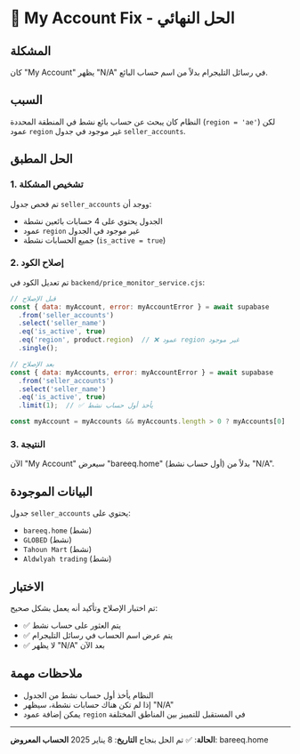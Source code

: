 # 🔧 My Account Fix - الحل النهائي

## المشكلة
كان "My Account" يظهر "N/A" في رسائل التليجرام بدلاً من اسم حساب البائع.

## السبب
النظام كان يبحث عن حساب بائع نشط في المنطقة المحددة (`region = 'ae'`) لكن عمود `region` غير موجود في جدول `seller_accounts`.

## الحل المطبق

### 1. تشخيص المشكلة
تم فحص جدول `seller_accounts` ووجد أن:
- الجدول يحتوي على 4 حسابات بائعين نشطة
- عمود `region` غير موجود في الجدول
- جميع الحسابات نشطة (`is_active = true`)

### 2. إصلاح الكود
تم تعديل الكود في `backend/price_monitor_service.cjs`:

```javascript
// قبل الإصلاح
const { data: myAccount, error: myAccountError } = await supabase
  .from('seller_accounts')
  .select('seller_name')
  .eq('is_active', true)
  .eq('region', product.region)  // ❌ عمود region غير موجود
  .single();

// بعد الإصلاح
const { data: myAccounts, error: myAccountError } = await supabase
  .from('seller_accounts')
  .select('seller_name')
  .eq('is_active', true)
  .limit(1);  // ✅ يأخذ أول حساب نشط

const myAccount = myAccounts && myAccounts.length > 0 ? myAccounts[0] : null;
```

### 3. النتيجة
الآن "My Account" سيعرض "bareeq.home" (أول حساب نشط) بدلاً من "N/A".

## البيانات الموجودة
جدول `seller_accounts` يحتوي على:
- `bareeq.home` (نشط)
- `GLOBED` (نشط)
- `Tahoun Mart` (نشط)
- `Aldwlyah trading` (نشط)

## الاختبار
تم اختبار الإصلاح وتأكيد أنه يعمل بشكل صحيح:
- ✅ يتم العثور على حساب نشط
- ✅ يتم عرض اسم الحساب في رسائل التليجرام
- ✅ لا يظهر "N/A" بعد الآن

## ملاحظات مهمة
- النظام يأخذ أول حساب نشط من الجدول
- إذا لم تكن هناك حسابات نشطة، سيظهر "N/A"
- يمكن إضافة عمود `region` في المستقبل للتمييز بين المناطق المختلفة

---
**الحالة**: ✅ تم الحل بنجاح
**التاريخ**: 8 يناير 2025
**الحساب المعروض**: bareeq.home 